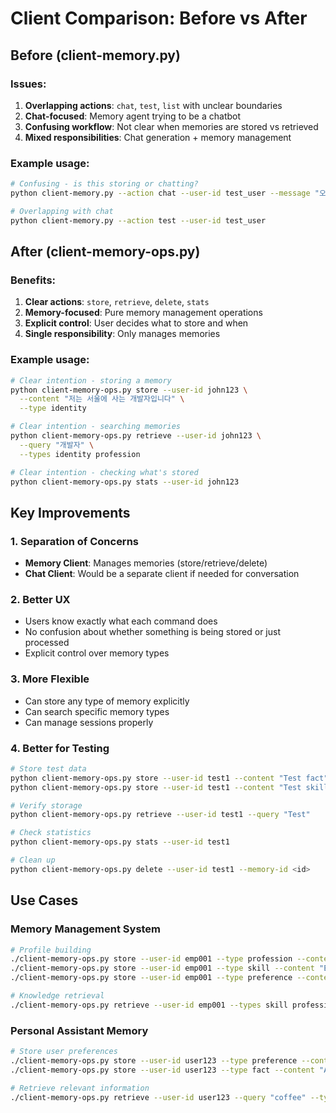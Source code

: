 # Client Comparison: Before vs After

## Before (client-memory.py)

### Issues:
1. **Overlapping actions**: `chat`, `test`, `list` with unclear boundaries
2. **Chat-focused**: Memory agent trying to be a chatbot
3. **Confusing workflow**: Not clear when memories are stored vs retrieved
4. **Mixed responsibilities**: Chat generation + memory management

### Example usage:
```bash
# Confusing - is this storing or chatting?
python client-memory.py --action chat --user-id test_user --message "오늘 날씨 어때요?"

# Overlapping with chat
python client-memory.py --action test --user-id test_user
```

## After (client-memory-ops.py)

### Benefits:
1. **Clear actions**: `store`, `retrieve`, `delete`, `stats`
2. **Memory-focused**: Pure memory management operations
3. **Explicit control**: User decides what to store and when
4. **Single responsibility**: Only manages memories

### Example usage:
```bash
# Clear intention - storing a memory
python client-memory-ops.py store --user-id john123 \
  --content "저는 서울에 사는 개발자입니다" \
  --type identity

# Clear intention - searching memories
python client-memory-ops.py retrieve --user-id john123 \
  --query "개발자" \
  --types identity profession

# Clear intention - checking what's stored
python client-memory-ops.py stats --user-id john123
```

## Key Improvements

### 1. Separation of Concerns
- **Memory Client**: Manages memories (store/retrieve/delete)
- **Chat Client**: Would be a separate client if needed for conversation

### 2. Better UX
- Users know exactly what each command does
- No confusion about whether something is being stored or just processed
- Explicit control over memory types

### 3. More Flexible
- Can store any type of memory explicitly
- Can search specific memory types
- Can manage sessions properly

### 4. Better for Testing
```bash
# Store test data
python client-memory-ops.py store --user-id test1 --content "Test fact" --type fact
python client-memory-ops.py store --user-id test1 --content "Test skill" --type skill

# Verify storage
python client-memory-ops.py retrieve --user-id test1 --query "Test"

# Check statistics
python client-memory-ops.py stats --user-id test1

# Clean up
python client-memory-ops.py delete --user-id test1 --memory-id <id>
```

## Use Cases

### Memory Management System
```bash
# Profile building
./client-memory-ops.py store --user-id emp001 --type profession --content "Senior Software Engineer at TechCorp"
./client-memory-ops.py store --user-id emp001 --type skill --content "Expert in Python, Docker, Kubernetes"
./client-memory-ops.py store --user-id emp001 --type preference --content "Prefers morning meetings"

# Knowledge retrieval
./client-memory-ops.py retrieve --user-id emp001 --types skill profession
```

### Personal Assistant Memory
```bash
# Store user preferences
./client-memory-ops.py store --user-id user123 --type preference --content "Likes coffee with no sugar"
./client-memory-ops.py store --user-id user123 --type fact --content "Allergic to peanuts"

# Retrieve relevant information
./client-memory-ops.py retrieve --user-id user123 --query "coffee" --types preference
```